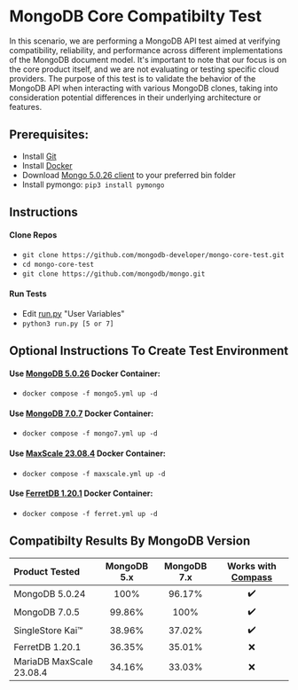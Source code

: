 # MongoDB Core Compatibilty Test

In this scenario, we are performing a MongoDB API test aimed at verifying compatibility, reliability, and performance across different implementations of the MongoDB document model. It's important to note that our focus is on the core product itself, and we are not evaluating or testing specific cloud providers. The purpose of this test is to validate the behavior of the MongoDB API when interacting with various MongoDB clones, taking into consideration potential differences in their underlying architecture or features.

## Prerequisites:
* Install [Git](https://git-scm.com/downloads)
* Install [Docker](https://www.docker.com/products/docker-desktop/)
* Download [Mongo 5.0.26 client](https://www.mongodb.com/try/download/community) to your preferred bin folder
* Install pymongo: `pip3 install pymongo`

## Instructions

#### Clone Repos
* `git clone https://github.com/mongodb-developer/mongo-core-test.git`
* `cd mongo-core-test`
* `git clone https://github.com/mongodb/mongo.git`

#### Run Tests
* Edit [run.py](run.py) "User Variables"
* `python3 run.py [5 or 7]`

## Optional Instructions To Create Test Environment
#### Use [MongoDB 5.0.26](https://www.mongodb.com/try/download/community) Docker Container:
  * `docker compose -f mongo5.yml up -d`

#### Use [MongoDB 7.0.7](https://www.mongodb.com/try/download/community) Docker Container:
  * `docker compose -f mongo7.yml up -d`

#### Use [MaxScale 23.08.4](https://mariadb.com/kb/en/mariadb-maxscale-2308-nosql-protocol-module/) Docker Container:
* `docker compose -f maxscale.yml up -d`

#### Use [FerretDB 1.20.1](https://www.ferretdb.com) Docker Container:
* `docker compose -f ferret.yml up -d`

## Compatibilty Results By MongoDB Version
| Product Tested | MongoDB 5.x | MongoDB 7.x | Works with [Compass](https://www.mongodb.com/products/tools/compass) |
| :------ | :--:| :--:| :--: |
| MongoDB 5.0.24 | 100% | 96.17% | :heavy_check_mark: |
| MongoDB 7.0.5 | 99.86% | 100% | :heavy_check_mark: |
| SingleStore Kai™ | 38.96% | 37.02% | :heavy_check_mark: |
| FerretDB 1.20.1 | 36.35% | 35.01% | :x: |
| MariaDB MaxScale 23.08.4 | 34.16% | 33.03% | :x: |